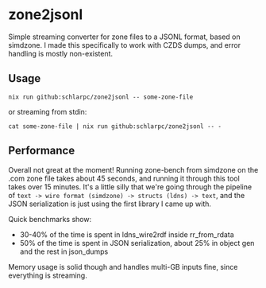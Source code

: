 # zone2jsonl

Simple streaming converter for zone files to a JSONL format, based on simdzone.
I made this specifically to work with CZDS dumps, and error handling is mostly non-existent.

## Usage

```
nix run github:schlarpc/zone2jsonl -- some-zone-file
```

or streaming from stdin:

```
cat some-zone-file | nix run github:schlarpc/zone2jsonl -- -
```

## Performance

Overall not great at the moment! Running zone-bench from simdzone on the .com zone file
takes about 45 seconds, and running it through this tool takes over 15 minutes.
It's a little silly that we're going through the pipeline of `text -> wire format (simdzone) -> structs (ldns) -> text`,
and the JSON serialization is just using the first library I came up with.

Quick benchmarks show:
* 30-40% of the time is spent in ldns_wire2rdf inside rr_from_rdata
* 50% of the time is spent in JSON serialization, about 25% in object gen and the rest in json_dumps

Memory usage is solid though and handles multi-GB inputs fine, since everything is streaming.
